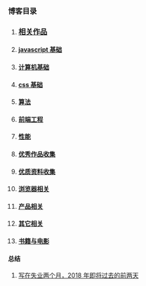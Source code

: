 ### 博客目录

1. ### [相关作品](https://github.com/ftTony/explame)
1. #### [javascript 基础](https://github.com/overnewfe/javascript)
1. #### [计算机基础](https://github.com/overnewfe/cs)
1. #### [css 基础](https://github.com/overnewfe/css)
1. #### [算法](https://github.com/overnewfe/algorithm)
1. #### [前端工程](https://github.com/overnewfe/engineering-practice)
1. #### [性能](https://github.com/ftTony/blog/tree/master/%E6%80%A7%E8%83%BD)
1. #### [优秀作品收集](https://github.com/ftTony/blog/tree/master/%E4%BC%98%E7%A7%80%E4%BD%9C%E5%93%81%E6%94%B6%E9%9B%86)
1. #### [优质资料收集](https://github.com/overnewfe/learning-materials)
1. #### [浏览器相关](https://github.com/ftTony/blog/tree/master/%E6%B5%8F%E8%A7%88%E5%99%A8)
1. #### [产品相关](https://github.com/ftTony/blog/tree/master/%E4%BA%A7%E5%93%81%E7%9B%B8%E5%85%B3)
1. #### [其它相关](https://github.com/overnewfe/other)
1. #### [书籍与电影](https://github.com/overnewfe/book)

#### 总结

1. [写在失业两个月，2018 年即将过去的前两天](https://github.com/ftTony/blog/issues/17)
